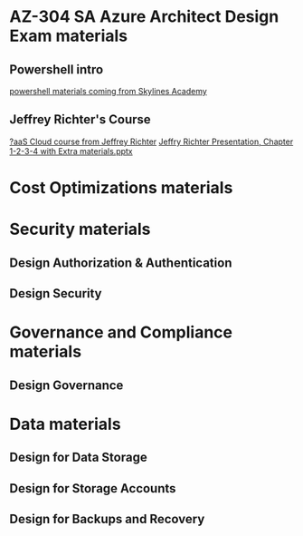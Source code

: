 # AZ-304 SA Azure Architect Design Exam materials

## Powershell intro
[powershell materials coming from Skylines Academy](https://slstudentpublic.blob.core.windows.net/operations/PowerShell%20Guide_AZ__Skylines%20Academy-v3-Student.pdf)

## Jeffrey Richter's Course
[?aaS Cloud course from Jeffrey Richter](https://www.youtube.com/watch?v=LkJr0Ld85AE&list=PL9XzOCngAkqs0Q8ZRdafnSYExKQurZrBY&index=4)
[Jeffry Richter Presentation, Chapter 1-2-3-4 with Extra materials.pptx](https://github.com/Glareone/AZ-304-SA-Azure-Architect-Design/files/8082887/Jeffry.Richter.Part1.pptx)


# Cost Optimizations materials

# Security materials
## Design Authorization & Authentication
## Design Security

# Governance and Compliance materials
## Design Governance 



# Data materials
## Design for Data Storage
## Design for Storage Accounts
## Design for Backups and Recovery


